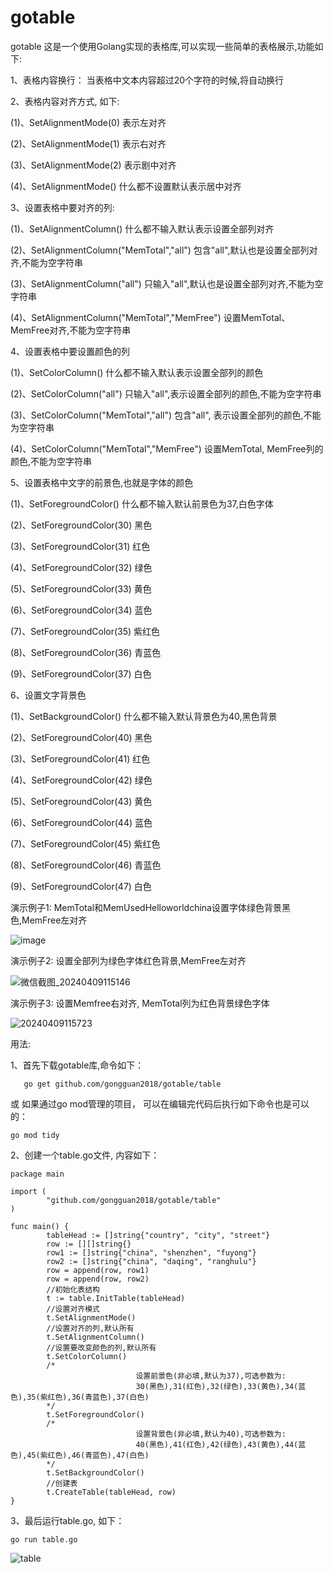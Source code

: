 # gotable
gotable
这是一个使用Golang实现的表格库,可以实现一些简单的表格展示,功能如下:

1、表格内容换行： 当表格中文本内容超过20个字符的时候,将自动换行

2、表格内容对齐方式, 如下:

(1)、SetAlignmentMode(0) 表示左对齐

(2)、SetAlignmentMode(1) 表示右对齐

(3)、SetAlignmentMode(2) 表示剧中对齐

(4)、SetAlignmentMode()  什么都不设置默认表示居中对齐

3、设置表格中要对齐的列: 

(1)、SetAlignmentColumn()                       什么都不输入默认表示设置全部列对齐

(2)、SetAlignmentColumn("MemTotal","all")       包含"all",默认也是设置全部列对齐,不能为空字符串

(3)、SetAlignmentColumn("all")                  只输入"all",默认也是设置全部列对齐,不能为空字符串

(4)、SetAlignmentColumn("MemTotal","MemFree")   设置MemTotal、MemFree对齐,不能为空字符串

4、设置表格中要设置颜色的列

(1)、SetColorColumn()                           什么都不输入默认表示设置全部列的颜色

(2)、SetColorColumn("all")                      只输入"all",表示设置全部列的颜色,不能为空字符串

(3)、SetColorColumn("MemTotal","all")           包含"all", 表示设置全部列的颜色,不能为空字符串

(4)、SetColorColumn("MemTotal","MemFree")       设置MemTotal, MemFree列的颜色,不能为空字符串

5、设置表格中文字的前景色,也就是字体的颜色

(1)、SetForegroundColor()                       什么都不输入默认前景色为37,白色字体

(2)、SetForegroundColor(30)                     黑色

(3)、SetForegroundColor(31)                     红色

(4)、SetForegroundColor(32)                     绿色

(5)、SetForegroundColor(33)                     黄色

(6)、SetForegroundColor(34)                     蓝色

(7)、SetForegroundColor(35)                     紫红色

(8)、SetForegroundColor(36)                     青蓝色

(9)、SetForegroundColor(37)                     白色

6、设置文字背景色

(1)、SetBackgroundColor()                       什么都不输入默认背景色为40,黑色背景

(2)、SetForegroundColor(40)                     黑色

(3)、SetForegroundColor(41)                     红色

(4)、SetForegroundColor(42)                     绿色

(5)、SetForegroundColor(43)                     黄色

(6)、SetForegroundColor(44)                     蓝色

(7)、SetForegroundColor(45)                     紫红色

(8)、SetForegroundColor(46)                     青蓝色

(9)、SetForegroundColor(47)                     白色

演示例子1: MemTotal和MemUsedHelloworldchina设置字体绿色背景黑色,MemFree左对齐

![image](https://github.com/gongguan2018/gotable/assets/40058594/07ee146b-340c-43e4-bafb-a48b8a183da6)

演示例子2: 设置全部列为绿色字体红色背景,MemFree左对齐

![微信截图_20240409115146](https://github.com/gongguan2018/gotable/assets/40058594/a3bee646-8a9a-4e6a-9f14-c9c139983cd2)

演示例子3: 设置Memfree右对齐, MemTotal列为红色背景绿色字体


![20240409115723](https://github.com/gongguan2018/gotable/assets/40058594/c5e741d1-2ed1-4af3-abbe-fdde8db7d53f)


用法:

1、首先下载gotable库,命令如下：

```
   go get github.com/gongguan2018/gotable/table
```

或 如果通过go mod管理的项目， 可以在编辑完代码后执行如下命令也是可以的：

```
go mod tidy
```

2、创建一个table.go文件, 内容如下：

```
package main

import (
        "github.com/gongguan2018/gotable/table"
)

func main() {
        tableHead := []string{"country", "city", "street"}
        row := [][]string{}
        row1 := []string{"china", "shenzhen", "fuyong"}
        row2 := []string{"china", "daqing", "ranghulu"}
        row = append(row, row1)
        row = append(row, row2)
        //初始化表结构
        t := table.InitTable(tableHead)
        //设置对齐模式
        t.SetAlignmentMode()
        //设置对齐的列,默认所有
        t.SetAlignmentColumn()
        //设置要改变颜色的列,默认所有
        t.SetColorColumn()
        /*
                            设置前景色(非必填,默认为37),可选参数为:
                            30(黑色),31(红色),32(绿色),33(黄色),34(蓝色),35(紫红色),36(青蓝色),37(白色)
        */
        t.SetForegroundColor()
        /*
                            设置背景色(非必填,默认为40),可选参数为:
                            40(黑色),41(红色),42(绿色),43(黄色),44(蓝色),45(紫红色),46(青蓝色),47(白色)
        */
        t.SetBackgroundColor()
        //创建表
        t.CreateTable(tableHead, row)
}

```
3、最后运行table.go, 如下：

```
go run table.go
```

![table](https://github.com/gongguan2018/gotable/assets/40058594/186e984e-b0f5-4147-9af5-166d6f9bad93)




